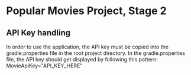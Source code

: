 # Popular Movies Project, Stage 2

## API Key handling

In order to use the application, the API key must be copied into the gradle.properties file in the root project directory.
In the gradle.properties file, the API key should get displayed by following this pattern:
MovieApiKey="API_KEY_HERE"

